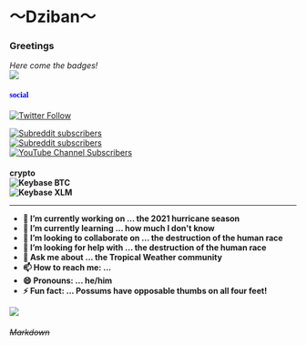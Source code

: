 # 〜Dziban〜
### **Greetings** 

<p>

_Here come the badges!_<br>
![](https://komarev.com/ghpvc/?username=dziban303&color=yellow&style=plastic&label=Mistakes+made+≥)
<p>
<div style="font-family:'Cascadia Code','Cascadia Mono','Hack','DejaVu Mono','Bitstream Vera Sans Mono';color:blue"><h4 style="font-family:'Cascadia Code','Cascadia Mono','Hack','DejaVu Mono','Bitstream Vera Sans Mono';color:blue">social</h><br></div>
<a href="https://twitter.com/dziban303/" target="_blank"><img alt="Twitter Follow" src="https://img.shields.io/twitter/follow/dziban303?color=d5b530&label=%40dziban303&logo=twitter&logoColor=%23ffff00&style=for-the-badge"></a><br>
<p><a href="https://tropicalweather.reddit.com/" target="_blank"><img alt="Subreddit subscribers" src="https://img.shields.io/reddit/subreddit-subscribers/TropicalWeather?color=4487c4&logo=reddit&logoColor=5597d4&style=for-the-badge&label=%2Fr%2FTropicalWeather"></a><br>
<a href="https://warshipporn.reddit.com/" target="_blank"><img alt="Subreddit subscribers" src="https://img.shields.io/reddit/subreddit-subscribers/WarshipPorn?color=3176d2&logo=reddit&logoColor=navy&style=for-the-badge&label=%2Fr%2FWarshipPorn"></a><br>
<a href="https://youtube.com/channel/UCuhxE-OlC509nwcLZxgobRw/"><img alt="YouTube Channel Subscribers" src="https://img.shields.io/youtube/channel/subscribers/UCuhxE-OlC509nwcLZxgobRw?color=00B2B2&label=Subscribers&logo=youtube&logoColor=cyan&style=for-the-badge"></a>
<p>
<h4>crypto</h><br>
<img alt="Keybase BTC" src="https://img.shields.io/keybase/btc/dziban303?color=707&label=%24BTC&logo=keybase&logoColor=f0f&style=for-the-badge"><br>
<img alt="Keybase XLM" src="https://img.shields.io/keybase/xlm/dziban303?color=077&label=%24XLM&logo=keybase&logoColor=0f0&style=for-the-badge">
  
<hr>

- 🔭 I’m currently working on ... the 2021 hurricane season
- 🌱 I’m currently learning ... how much I don't know
- 👯 I’m looking to collaborate on ... the destruction of the human race
- 🤔 I’m looking for help with ... the destruction of the human race
- 💬 Ask me about ... the Tropical Weather community
- 📫 How to reach me: ... 
- 😄 Pronouns: ... he/him
- ⚡ Fun fact: ... Possums have opposable thumbs on all four feet!

<!--
**dziban303/dziban303** is a ✨ _special_ ✨ repository because its `README.md` (this file) appears on your GitHub profile.-->


![](https://hit.yhype.me/github/profile?user_id=7931765)
###### ~~Markdown~~
